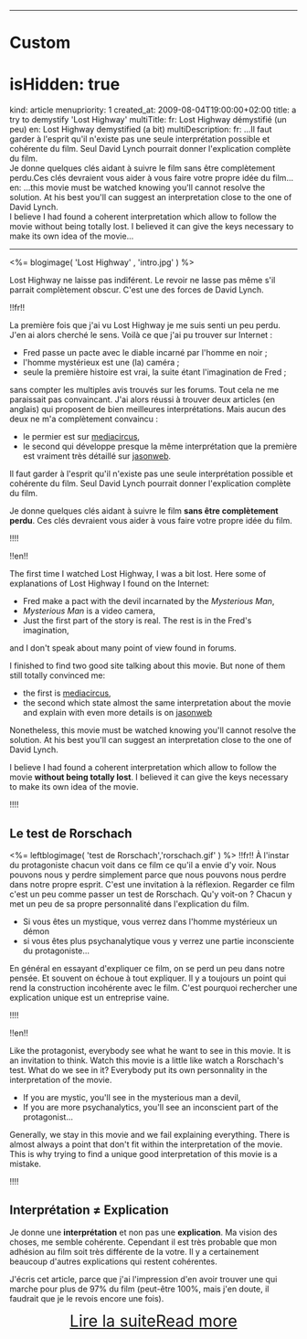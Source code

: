 -----

# Custom 
# isHidden: true
kind: article
menupriority: 1
created_at: 2009-08-04T19:00:00+02:00
title: a try to demystify 'Lost Highway'
multiTitle: 
    fr: Lost Highway démystifié (un peu)
    en: Lost Highway demystified (a bit)
multiDescription:
    fr: ...Il faut garder à l'esprit qu'il n'existe pas une seule interprétation possible et cohérente du film. Seul David Lynch pourrait donner l'explication complète du film.<br/>Je donne quelques clés aidant à suivre le film sans être complètement perdu.Ces clés devraient vous aider à vous faire votre propre idée du film...
    en: ...this movie must be watched knowing you'll cannot resolve the solution. At his best you'll can suggest an interpretation close to the one of David Lynch.<br/>I believe I had found a coherent interpretation which allow to follow the movie without being totally lost. I believed it can give the keys necessary to make its own idea of the movie...

-----

<%= blogimage( 'Lost Highway' , 'intro.jpg' ) %>


Lost Highway ne laisse pas indiférent. Le revoir ne lasse pas même s'il parrait complètement obscur. C'est une des forces de David Lynch.



!!fr!!

La première fois que j'ai vu Lost Highway je me suis senti un peu perdu.
J'en ai alors cherché le sens. Voilà ce que j'ai pu trouver sur Internet :

  - Fred passe un pacte avec le diable incarné par l'homme en noir ;
  - l'homme mystérieux est une (la) caméra ;
  - seule la première histoire est vrai, la suite étant l'imagination de Fred ;

sans compter les multiples avis trouvés sur les forums. Tout cela ne me paraissait pas convaincant.
J'ai alors réussi à trouver deux articles (en anglais) qui proposent de bien meilleures interprétations. Mais aucun des deux ne m'a complètement convaincu :

- le permier est sur [mediacircus](http://www.mediacircus.net/lh.html),
- le second qui développe presque la même interprétation que la première est vraiment très détaillé sur [jasonweb](http://www.jasonsweb.com/LostHighway/main.htm).

Il faut garder à l'esprit qu'il n'existe pas une seule interprétation possible et cohérente du film. Seul David Lynch pourrait donner l'explication complète du film.

Je donne quelques clés aidant à suivre le film **sans être complètement perdu**.
Ces clés devraient vous aider à vous faire votre propre idée du film.

!!!!

!!en!!

The first time I watched Lost Highway, I was a bit lost.
Here some of explanations of Lost Highway I found on the Internet:

  - Fred make a pact with the devil incarnated by the *Mysterious Man*,
  - *Mysterious Man* is a video camera,
  - Just the first part of the story is real. The rest is in the Fred's imagination,

and I don't speak about many point of view found in forums.

I finished to find two good site talking about this movie. But none of them still totally convinced me:

  - the first is [mediacircus](http://www.mediacircus.net/lh.html),
  - the second which state almost the same interpretation about the movie and explain with even more details is on [jasonweb](http://www.jasonsweb.com/LostHighway/main.htm)

Nonetheless, this movie must be watched knowing you'll cannot resolve the solution. At his best you'll can suggest an interpretation close to the one of David Lynch.

I believe I had found a coherent interpretation which allow to follow the movie **without being totally lost**. I believed it can give the keys necessary to make its own idea of the movie.

!!!!

## Le test de Rorschach

<%= leftblogimage( 'test de Rorschach','rorschach.gif' ) %>
!!fr!!
À l'instar du protagoniste chacun voit dans ce film ce qu'il a envie d'y voir. Nous pouvons nous y perdre simplement parce que nous pouvons nous perdre dans notre propre esprit. C'est une invitation à la réflexion. Regarder ce film c'est un peu comme passer un test de Rorschach. Qu'y voit-on ? Chacun y met un peu de sa propre personnalité dans l'explication du film.

  - Si vous êtes un mystique, vous verrez dans l'homme mystérieux un démon
  - si vous êtes plus psychanalytique vous y verrez une partie inconsciente du protagoniste...

En général en essayant d'expliquer ce film, on se perd un peu dans notre pensée. Et souvent on échoue à tout expliquer. Il y a toujours un point qui rend la construction incohérente avec le film. C'est pourquoi rechercher une explication unique est un entreprise vaine.

!!!!

!!en!!

Like the protagonist, everybody see what he want to see in this movie. It is an invitation to think. Watch this movie is a little like watch a Rorschach's test. What do we see in it? Everybody put its own personnality in the interpretation of the movie.

  - If you are mystic, you'll see in the mysterious man a devil,
  - If you are more psychanalytics, you'll see an inconscient part of the protagonist...

Generally, we stay in this movie and we fail explaining everything. There is almost always a point that don't fit within the interpretation of the movie. This is why trying to find a unique good interpretation of this movie is a mistake.

!!!!

## Interprétation &ne; Explication


Je donne une **interprétation** et non pas une **explication**. Ma vision des choses, me semble cohérente. Cependant il est très probable que mon adhésion au film soit très différente de la votre. 
Il y a certainement beaucoup d'autres explications qui restent cohérentes. 




J'écris cet article, parce que j'ai l'impression d'en avoir trouver une qui marche pour plus de 97% du film (peut-être 100%, mais j'en doute, il faudrait que je le revois encore une fois).



<div style="text-align: center">
<span style="font-size: 2em"> <a href="./03_losthighway_1/"><fr>Lire la suite</fr><en>Read more</en></a></span>
</div>
